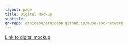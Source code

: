 ```yaml
---
layout: page
title: Digital Mockup
subtitle: 
gh-repo: ethioeph/ethioeph.github.io/muse-soc-network
---
```

[Link to digital mockup](https://projects.invisionapp.com/prototype/cjof1i4ah00ojzz0134v6h7sg/play)

